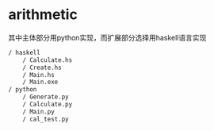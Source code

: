 # arithmetic
其中主体部分用python实现，而扩展部分选择用haskell语言实现

```tcl
/ haskell
	/ Calculate.hs
	/ Create.hs
	/ Main.hs
	/ Main.exe
/ python
	/ Generate.py
	/ Calculate.py
	/ Main.py
    / cal_test.py
```

